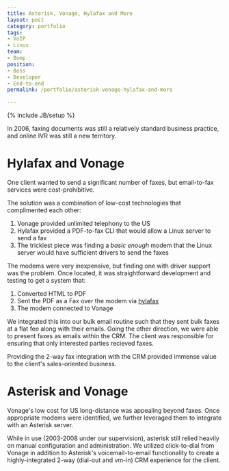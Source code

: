 ```yaml
---
title: Asterisk, Vonage, Hylafax and More
layout: post
category: portfolio
tags:
- VoIP
- Linux
team:
- Bump
position:
- Boss
- Developer
- End-to-end
permalink: /portfolio/asterisk-vonage-hylafax-and-more

---
```

{% include JB/setup %}

In 2006, faxing documents was still a relatively standard business practice, and online IVR was still a new territory.

# Hylafax and Vonage

One client wanted to send a significant number of faxes, but email-to-fax services were cost-prohibitive.

The solution was a combination of low-cost technologies that complimented each other:

1. Vonage provided unlimited telephony to the US
2. Hylafax provided a PDF-to-fax CLI that would allow a Linux server to send a fax
3. The trickiest piece was finding a _basic enough_ modem that the Linux server would have sufficient drivers to send the faxes

The modems were very inexpensive, but finding one with driver support was the problem.
Once located, it was straightforward development and testing to get a system that:

1. Converted HTML to PDF
2. Sent the PDF as a Fax over the modem via [hylafax](http://www.hylafax.org)
3. The modem connected to Vonage

We integrated this into our bulk email routine such that they sent bulk faxes at a flat fee along with their emails.
Going the other direction, we were able to present faxes as emails within the CRM. The client was responsible for ensuring that only interested parties recieved faxes.

Providing the 2-way fax integration with the CRM provided immense value to the client's sales-oriented business.

# Asterisk and Vonage

Vonage's low cost for US long-distance was appealing beyond faxes.
Once appropriate modems were identified, we further leveraged them to integrate with an Asterisk server.

While in use (2003-2008 under our supervision), asterisk still relied heavily on manual configuration and administration.
We utilized click-to-dial from Vonage in addition to Asterisk's voicemail-to-email functionality to create a highly-integrated 2-way (dial-out and vm-in) CRM experience for the client.
